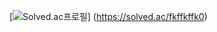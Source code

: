 [![Solved.ac프로필](http://mazassumnida.wtf/api/v2/generate_badge?boj=fkffkffk0)]
(https://solved.ac/fkffkffk0)
